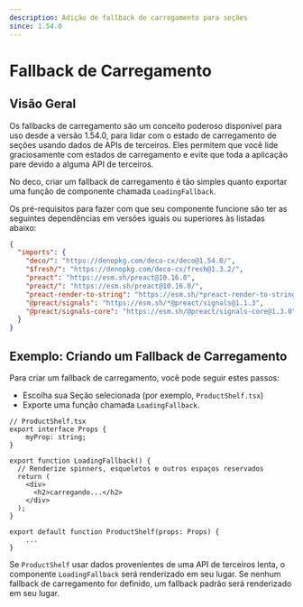 ```yaml
---
description: Adição de fallback de carregamento para seções
since: 1.54.0
---
```


# Fallback de Carregamento

## Visão Geral

Os fallbacks de carregamento são um conceito poderoso disponível para uso desde
a versão 1.54.0, para lidar com o estado de carregamento de seções usando dados
de APIs de terceiros. Eles permitem que você lide graciosamente com estados de
carregamento e evite que toda a aplicação pare devido a alguma API de terceiros.

No deco, criar um fallback de carregamento é tão simples quanto exportar uma
função de componente chamada `LoadingFallback`.

Os pré-requisitos para fazer com que seu componente funcione são ter as
seguintes dependências em versões iguais ou superiores às listadas abaixo:

```json
{
  "imports": {
    "deco/": "https://denopkg.com/deco-cx/deco@1.54.0/",
    "$fresh/": "https://denopkg.com/deco-cx/fresh@1.3.2/",
    "preact": "https://esm.sh/preact@10.16.0",
    "preact/": "https://esm.sh/preact@10.16.0/",
    "preact-render-to-string": "https://esm.sh/*preact-render-to-string@6.2.0",
    "@preact/signals": "https://esm.sh/*@preact/signals@1.1.3",
    "@preact/signals-core": "https://esm.sh/@preact/signals-core@1.3.0"
  }
}
```

## Exemplo: Criando um Fallback de Carregamento

Para criar um fallback de carregamento, você pode seguir estes passos:

- Escolha sua Seção selecionada (por exemplo, `ProductShelf.tsx`)
- Exporte uma função chamada `LoadingFallback`.

```tsx
// ProductShelf.tsx
export interface Props {
    myProp: string;
}

export function LoadingFallback() {
  // Renderize spinners, esqueletos e outros espaços reservados
  return (
    <div>
      <h2>carregando...</h2>
    </div>
  );
}

export default function ProductShelf(props: Props) {
    ...
}
```

Se `ProductShelf` usar dados provenientes de uma API de terceiros lenta, o
componente `LoadingFallback` será renderizado em seu lugar. Se nenhum fallback
de carregamento for definido, um fallback padrão será renderizado em seu lugar.
